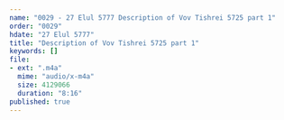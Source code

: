 ```yaml
---
name: "0029 - 27 Elul 5777 Description of Vov Tishrei 5725 part 1"
order: "0029"
hdate: "27 Elul 5777"
title: "Description of Vov Tishrei 5725 part 1"
keywords: []
file:
- ext: ".m4a"
  mime: "audio/x-m4a"
  size: 4129066
  duration: "8:16"
published: true
---
```


